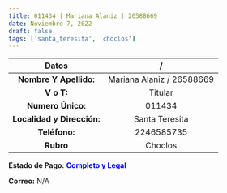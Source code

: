 ```yaml
---
title: 011434 | Mariana Alaniz | 26588669
date: Noviembre 7, 2022
draft: false
tags: ['santa_teresita', 'choclos']
---
```


| **Datos**                    | /                         |
| :--------------------------: | :-:                       |
| **Nombre Y Apellido:**       | Mariana Alaniz / 26588669 |
| **V o T:**                   | Titular                   |
| **Numero Único:**            | 011434                    |
| **Localidad y Dirección:**   | Santa Teresita            |
| **Teléfono:**                | 2246585735                |
| **Rubro**                    | Choclos                   |

**Estado de Pago:** <span style="color:blue">**Completo y Legal**</span>

**Correo:** N/A

